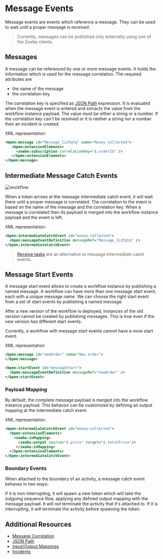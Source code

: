 # Message Events

Message events are events which reference a message. They can be used to wait until a proper message is received.

> Currently, messages can be published only externally using one of the Zeebe clients.

## Messages

A message can be referenced by one or more message events. It holds the information which is used for the message correlation. The required attributes are

* the name of the message
* the correlation key

The correlation key is specified as [JSON Path](reference/json-conditions.html) expression. It is evaluated when the message event is entered and extracts the value from the workflow instance payload. The value must be either a string or a number. If the correlation key can't be resolved or it is neither a string nor a number then an incident is created.

XML representation:

```xml
<bpmn:message id="Message_1iz5qtq" name="Money collected">
   <bpmn:extensionElements>
     <zeebe:subscription correlationKey="$.orderId" />
   </bpmn:extensionElements>
</bpmn:message>
```

## Intermediate Message Catch Events

![workflow](/bpmn-workflows/message-catch-event-example.png)

When a token arrives at the message intermediate catch event, it will wait there until a proper message is correlated. The correlation to the event is based on the name of the message and the correlation key. When a message is correlated then its payload is merged into the workflow instance payload and the event is left.

XML representation:

```xml
<bpmn:intermediateCatchEvent id="money-collected">
  <bpmn:messageEventDefinition messageRef="Message_1iz5qtq" />
</bpmn:intermediateCatchEvent>
```

> [Receive tasks](/bpmn-workflows/receive-tasks.html) are an alternative to message intermediate catch events.

## Message Start Events

A message start event allows to create a workflow instance by publishing a named message. A workflow can have more than one message start event, each with a unique message name. We can choose the right start event from a set of start events by publishing a named message.

After a new version of the workflow is deployed, instances of the old version cannot be created by publishing messages. This is true even if the new version has different start events.

Currently, a workflow with message start events cannot have a none start event.

XML representation

```xml
<bpmn:message id="newOrder" name="New order">
</bpmn:message>

<bpmn:startEvent id="messageStart">
  <bpmn:messageEventDefinition messageRef="newOrder" />
</bpmn:startEvent>
```

### Payload Mapping

By default, the complete message payload is merged into the workflow instance payload. This behavior can be customized by defining an output mapping at the intermediate catch event.

XML representation:

```xml
<bpmn:intermediateCatchEvent id="money-collected">
  <bpmn:extensionElements>
    <zeebe:ioMapping>
      <zeebe:output source="$.price" target="$.totalPrice"/>
     </zeebe:ioMapping>
  </bpmn:extensionElements>
</bpmn:intermediateCatchEvent>
```

### Boundary Events

When attached to the boundary of an activity, a message catch event behaves in two ways:

If it is non-interrupting, it will spawn a new token which will take the outgoing sequence flow, applying any defined output mapping with the message payload. It will *not* terminate the activity that it's attached to.
If it is interrupting, it *will* terminate the activity before spawning the token.

## Additional Resources

* [Message Correlation](reference/message-correlation.html)
* [JSON Path](reference/json-conditions.html)
* [Input/Output Mappings](/bpmn-workflows/data-flow.html#inputoutput-mappings)
* [Incidents](/reference/incidents.html)
